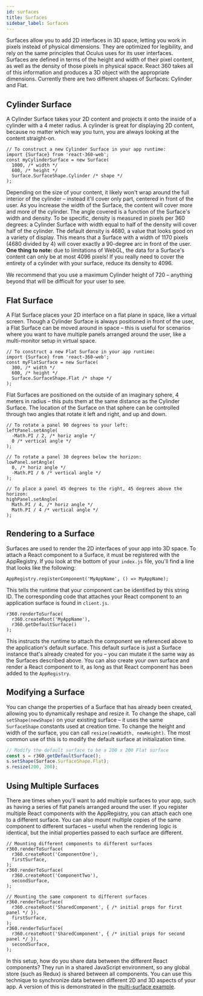 ```yaml
---
id: surfaces
title: Surfaces
sidebar_label: Surfaces
---
```


Surfaces allow you to add 2D interfaces in 3D space, letting you work in pixels instead of physical dimensions. They are optimized for legibility, and rely on the same principles that Oculus uses for its user interfaces. Surfaces are defined in terms of the height and width of their pixel content, as well as the density of those pixels in physical space. React 360 takes all of this information and produces a 3D object with the appropriate dimensions. Currently there are two different shapes of Surfaces: Cylinder and Flat.

## Cylinder Surface

A Cylinder Surface takes your 2D content and projects it onto the inside of a cylinder with a 4 meter radius. A cylinder is great for displaying 2D content, because no matter which way you turn, you are always looking at the content straight-on.

```
// To construct a new Cylinder Surface in your app runtime:
import {Surface} from 'react-360-web';
const myCylinderSurface = new Surface(
  1000, /* width */
  600, /* height */
  Surface.SurfaceShape.Cylinder /* shape */
);
```

Depending on the size of your content, it likely won't wrap around the full interior of the cylinder – instead it'll cover only part, centered in front of the user. As you increase the width of the Surface, the content will cover more and more of the cylinder. The angle covered is a function of the Surface's width and density. To be specific, density is measured in pixels per 360 degrees: a Cylinder Surface with width equal to half of the density will cover half of the cylinder. The default density is 4680, a value that looks good on a variety of display. This means that a Surface with a width of 1170 pixels (4680 divided by 4) will cover exactly a 90-degree arc in front of the user. **One thing to note:** due to limitations of WebGL, the data for a Surface's content can only be at most 4096 pixels! If you really need to cover the entirety of a cylinder with your surface, reduce its density to 4096.

We recommend that you use a maximum Cylinder height of 720 – anything beyond that will be difficult for your user to see.

## Flat Surface

A Flat Surface places your 2D interface on a flat plane in space, like a virtual screen. Though a Cylinder Surface is always positioned in front of the user, a Flat Surface can be moved around in space – this is useful for scenarios where you want to have multiple panels arranged around the user, like a multi-monitor setup in virtual space.

```
// To construct a new Flat Surface in your app runtime:
import {Surface} from 'react-360-web';
const myFlatSurface = new Surface(
  300, /* width */
  600, /* height */
  Surface.SurfaceShape.Flat /* shape */
);
```

Flat Surfaces are positioned on the outside of an imaginary sphere, 4 meters in radius – this puts them at the same distance as the Cylinder Surface. The location of the Surface on that sphere can be controlled through two angles that rotate it left and right, and up and down.

```
// To rotate a panel 90 degrees to your left:
leftPanel.setAngle(
  -Math.PI / 2, /* horiz angle */
  0 /* vertical angle */
);

// To rotate a panel 30 degrees below the horizon:
lowPanel.setAngle(
  0, /* horiz angle */
  -Math.PI / 6 /* vertical angle */
);

// To place a panel 45 degrees to the right, 45 degrees above the horizon:
highPanel.setAngle(
  Math.PI / 4, /* horiz angle */
  Math.PI / 4 /* vertical angle */
);
```

## Rendering to a Surface

Surfaces are used to render the 2D interfaces of your app into 3D space. To attach a React component to a Surface, it must be registered with the AppRegistry. If you look at the bottom of your `index.js` file, you'll find a line that looks like the following:

```
AppRegistry.registerComponent('MyAppName', () => MyAppName);
```

This tells the runtime that your component can be identified by this string ID. The corresponding code that attaches your React component to an application surface is found in `client.js`.

```
r360.renderToSurface(
  r360.createRoot('MyAppName'),
  r360.getDefaultSurface()
);
```

This instructs the runtime to attach the component we referenced above to the application's default surface. This default surface is just a Surface instance that's already created for you – you can mutate it the same way as the Surfaces described above. You can also create your own surface and render a React component to it, as long as that React component has been added to the `AppRegistry`.

## Modifying a Surface

You can change the properties of a Surface that has already been created, allowing you to dynamically reshape and resize it. To change the shape, call `setShape(newShape)` on your existing surface – it uses the same `SurfaceShape` constants used at creation time. To change the height and width of the surface, you can call `resize(newWidth, newHeight)`. The most common use of this is to modify the default surface at initialization time.

```js
// Modify the default surface to be a 200 x 200 Flat surface
const s = r360.getDefaultSurface();
s.setShape(Surface.SurfaceShape.Flat);
s.resize(200, 200);
```

## Using Multiple Surfaces

There are times when you'll want to add multiple surfaces to your app, such as having a series of flat panels arranged around the user. If you register multiple React components with the AppRegistry, you can attach each one to a different surface. You can also mount multiple copies of the same component to different surfaces – useful when the rendering logic is identical, but the initial properties passed to each surface are different.

```
// Mounting different components to different surfaces
r360.renderToSurface(
  r360.createRoot('ComponentOne'),
  firstSurface,
);
r360.renderToSurface(
  r360.createRoot('ComponentTwo'),
  secondSurface,
);

// Mounting the same component to different surfaces
r360.renderToSurface(
  r360.createRoot('SharedComponent', { /* initial props for first panel */ }),
  firstSurface,
);
r360.renderToSurface(
  r360.createRoot('SharedComponent', { /* initial props for second panel */ }),
  secondSurface,
);
```

In this setup, how do you share data between the different React components? They run in a shared JavaScript environment, so any global store (such as Redux) is shared between all components. You can use this technique to synchronize data between different 2D and 3D aspects of your app. A version of this is demonstrated in the [multi-surface example](/react-360/docs/example-multisurface.html).
